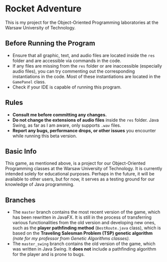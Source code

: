 # Rocket Adventure

This is my project for the Object-Oriented Programming laboratories at the Warsaw University of Technology.

## Before Running the Program
- Ensure that all graphic, text, and audio files are located inside the `res` folder and are accessible via commands in the code.
- If any files are missing from the `res` folder or are inaccessible (especially audio files), you can try commenting out the corresponding instantiations in the code. Most of these instantiations are located in the `GamePanel` class.
- Check if your IDE is capable of running this program.

## Rules
- **Consult me before committing any changes.**
- **Do not change the extensions of audio files** inside the `res` folder. Java Swing, as far as I am aware, only supports `.wav` files.
- **Report any bugs, performance drops, or other issues** you encounter while running this beta version.

## Basic Info
This game, as mentioned above, is a project for our Object-Oriented Programming classes at the Warsaw University of Technology. It is currently intended solely for educational purposes. Perhaps in the future, it will be available to other users, but for now, it serves as a testing ground for our knowledge of Java programming.

## Branches
- The `master` branch contains the most recent version of the game, which has been rewritten in JavaFX. It is still in the process of transferring various functionalities from the old version and developing new ones, such as the **player pathfinding method** (`BestRoute.java` class), which is based on the **Traveling Salesman Problem (TSP) genetic algorithm** *(note for my professor from Genetic Algorithms classes).*
- The `master_swing` branch contains the old version of the game, which was written in Java Swing. It **does not** include a pathfinding algorithm for the player and is prone to bugs.

